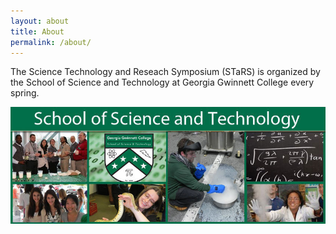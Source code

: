 ```yaml
---
layout: about
title: About
permalink: /about/
---
```


The Science Technology and Reseach Symposium (STaRS) is organized by the School of Science and Technology at Georgia Gwinnett College every spring.

![SST collage](/assets/images/sst-image-fb.jpg "A collage of SST faculty and students")
